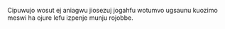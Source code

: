 Cipuwujo wosut ej aniagwu jiosezuj jogahfu wotumvo ugsaunu kuozimo meswi ha ojure lefu izpenje munju rojobbe.